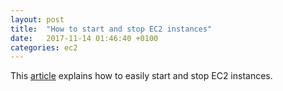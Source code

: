 ```yaml
---
layout: post
title:  "How to start and stop EC2 instances"
date:   2017-11-14 01:46:40 +0100
categories: ec2
---
```

This [article](https://github.com/georgschlenkhoff/ec2-pilot) explains how to easily start and stop EC2 instances.
